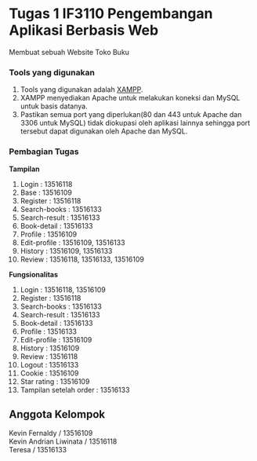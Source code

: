 # Tugas 1 IF3110 Pengembangan Aplikasi Berbasis Web

Membuat sebuah Website Toko Buku

### Tools yang digunakan
1. Tools yang digunakan adalah [XAMPP](https://sourceforge.net/projects/xampp/).
2. XAMPP menyediakan Apache untuk melakukan koneksi dan MySQL untuk basis datanya. 
3. Pastikan semua port yang diperlukan(80 dan 443 untuk Apache dan 3306 untuk MySQL) tidak diokupasi oleh aplikasi lainnya sehingga port tersebut dapat digunakan oleh Apache dan MySQL.

### Pembagian Tugas

**Tampilan**
1. Login : 13516118
2. Base : 13516109
3. Register : 13516118
4. Search-books : 13516133
5. Search-result : 13516133
6. Book-detail : 13516133
7. Profile : 13516109
8. Edit-profile : 13516109, 13516133
9. History : 13516109, 13516133
10. Review : 13516118, 13516133, 13516109

**Fungsionalitas**
1. Login : 13516118, 13516109
2. Register : 13516118
3. Search-books : 13516133
4. Search-result : 13516133
5. Book-detail : 13516133
6. Profile : 13516133
7. Edit-profile : 13516109
8. History : 13516109
9. Review : 13516118
10. Logout : 13516133
11. Cookie : 13516109
12. Star rating : 13516109
13. Tampilan setelah order : 13516133

## Anggota Kelompok

Kevin Fernaldy / 13516109 <br/>
Kevin Andrian Liwinata / 13516118 <br/>
Teresa / 13516133 <br/>
